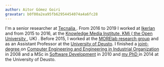 ```yaml
---
author: Aitor Gómez Goiri
gravatar: b0f00a2ea95fb62954454074a4a6fc28
---
```


<p>
  I&apos;m a senior researcher at
  <span
    itemProp="affiliation"
    itemScope
    itemType="http://schema.org/Organization"
  >
    <a href="https://www.tecnalia.com/">
      <span itemProp="name">Tecnalia</span>
    </a>
  </span>.
  From 2016 to 2019 I worked at
  <span
    itemProp="affiliation"
    itemScope
    itemType="http://schema.org/Organization"
  >
    <a href="http://www.ikerlan.es">
      <span itemProp="name">Ikerlan</span>
    </a>
  </span> and from 2015 to 2016, at the
  <span
    itemProp="affiliation"
    itemScope
    itemType="http://schema.org/Organization"
  >
    <span
      itemProp="department"
      itemScope
      itemType="http://schema.org/Organization"
    >
      <a href="http://kmi.open.ac.uk" itemProp="url">
        <span itemProp="name">Knowledge Media Institute</span>, KMi
      </a>
    </span>
    (<a href="http://www.open.ac.uk" itemProp="url">
      <span itemProp="name">the Open University</span>
    </a>, UK)
  </span>.
  Before 2015, I worked at the
  <a href="http://www.morelab.deusto.es/">MORElab research group</a> and
  as an Assistant Professor at the
  <a href="http://www.deusto.es/">University of Deusto</a>.
  <span
    itemProp="alumniOf"
    itemScope
    itemType="http://schema.org/Organization"
  >
    I finished a
    <a href="http://en.wikipedia.org/wiki/Double_degree">
      joint-degree
    </a>
    on
    <a href="http://www.deusto.es/servlet/Satellite/Estudio/1110478598746/_ingl/%231102609955027%231120828512741%231120828512859/0/c0/UniversidadDeusto/comun/render?tipoColeccion=Page">
      Computer Engineering and Engineering in Industrial Organization
    </a>
    in 2008 and a MSc in
    <a href="http://www.diss.deusto.es/">Software Development</a> in
    2010 and
    <a
      href="publications/gomezgoiri-dissertation.html"
      style={boldStyle}
    >
      my PhD
    </a>
    in 2014 at the
    <span
      itemProp="affiliation"
      itemScope
      itemType="http://schema.org/Organization"
    >
      <span itemProp="name">University of Deusto</span>.
    </span>
  </span>
</p>
